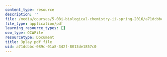 ```yaml
---
content_type: resource
description: ''
file: /media/courses/5-08j-biological-chemistry-ii-spring-2016/a71dcbbc089c01a8342f8013de1857c0_uS42vSWEGTU.pdf
file_type: application/pdf
learning_resource_types: []
ocw_type: OCWFile
resourcetype: Document
title: 3play pdf file
uid: a71dcbbc-089c-01a8-342f-8013de1857c0
---
```

